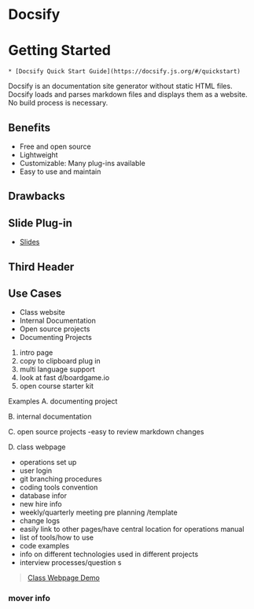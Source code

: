 # Docsify

# Getting  Started
    * [Docsify Quick Start Guide](https://docsify.js.org/#/quickstart)
> 
Docsify is an documentation site generator without static HTML files. Docsify loads and parses markdown files and 
displays them as a website. No build process is necessary.


## Benefits
- Free and open source
- Lightweight
- Customizable: Many plug-ins available
- Easy to use and maintain


## Drawbacks

## Slide Plug-in 
* [Slides](docs/Slides.md)
## Third Header

## Use Cases
*  Class website
*  Internal Documentation
*  Open source projects
*  Documenting Projects

1. intro page 
2. copy to clipboard plug in
3. multi language support
4. look at fast d/boardgame.io
5. open course starter kit

Examples
A. documenting project 

B. internal documentation

C. open source projects -easy to review markdown changes

D. class webpage

- operations set up
- user login
- git branching procedures
- coding tools convention
- database infor
- new hire info
- weekly/quarterly meeting pre planning /template
- change logs
- easily link to other pages/have central location for operations manual
- list of tools/how to use
- code examples
- info on different technologies used in different projects
- interview processes/question s
 
> [Class Webpage Demo](docs/classWebsiteExample/index.html)


### mover info